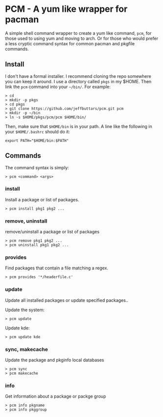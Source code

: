 # PCM - A yum like wrapper for pacman

A simple shell command wrapper to create a yum like command, `pcm`, for those
used to using yum and moving to arch. Or for those who would prefer a less
cryptic command syntax for common pacman and pkgfile commands.

## Install

I don't have a formal installer. I recommend cloning the repo somewhere you can
keep it around. I use a directory called `pkgs` in my $HOME. Then link the `pcm`
command into your `~/bin/`. For example:

    > cd
    > mkdir -p pkgs
    > cd pkgs
    > git clone https://github.com/jeffbuttars/pcm.git pcm
    > mkdir -p ~/bin
    > ln -s $HOME/pkgs/pcm/pcm $HOME/bin/

Then, make sure that `$HOME/bin` is in your path. A line like the following in
your `$HOME/.bashrc` should do it:

    export PATH="$HOME/bin:$PATH"


## Commands

The command syntax is simply:

    > pcm <command> <args>

### install

Install a package or list of packages.

    > pcm install pkg1 pkg2 ...


### remove, uninstall

remove/uninstall a package or list of packages

    > pcm remove pkg1 pkg2 ...
    > pcm uninstall pkg1 pkg2 ...


### provides

Find packages that contain a file matching a regex.

    > pcm provides '*/headerfile.c'


### update

Update all installed packages or update specified packages..  

Update the system:

    > pcm update

Update kde:

    > pcm update kde

### sync, makecache

Update the package and pkginfo local databases

    > pcm sync
    > pcm makecache


### info

Get information about a package or packge group

    > pcm info pkgname
    > pcm info pkggroup
